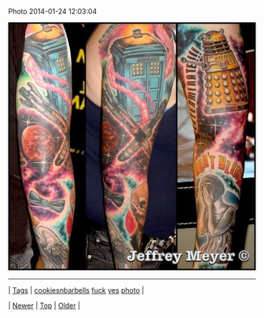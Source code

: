 <!--
title: Photo 2014-01-24 12
date: 2020-06-28T15:27:00.259Z
tags: cookiesnbarbells, fuck, yes, photo
-->


Photo 2014-01-24 12:03:04

![](74376344405-0.jpg)

<!--BOTTOM-POST-NAVIGATION-->
---

| [Tags](tags.md) | [cookiesnbarbells](tag-cookiesnbarbells.md) [fuck](tag-fuck.md) [yes](tag-yes.md) [photo](tag-photo.md) |

| [Newer](74376277210.md) | [Top](index.md) | [Older](74377063546.md) |